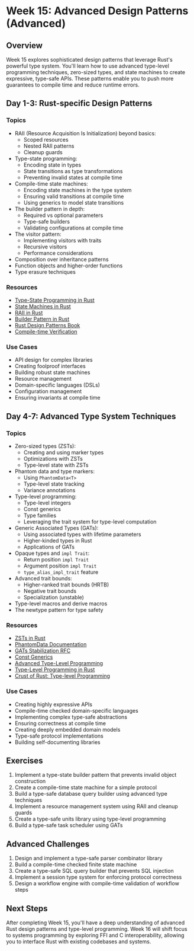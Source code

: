 # Week 15: Advanced Design Patterns (Advanced)

## Overview

Week 15 explores sophisticated design patterns that leverage Rust's powerful type system. You'll learn how to use advanced type-level programming techniques, zero-sized types, and state machines to create expressive, type-safe APIs. These patterns enable you to push more guarantees to compile time and reduce runtime errors.

## Day 1-3: Rust-specific Design Patterns

### Topics

- RAII (Resource Acquisition Is Initialization) beyond basics:
  - Scoped resources
  - Nested RAII patterns
  - Cleanup guards
- Type-state programming:
  - Encoding state in types
  - State transitions as type transformations
  - Preventing invalid states at compile time
- Compile-time state machines:
  - Encoding state machines in the type system
  - Ensuring valid transitions at compile time
  - Using generics to model state transitions
- The builder pattern in depth:
  - Required vs optional parameters
  - Type-safe builders
  - Validating configurations at compile time
- The visitor pattern:
  - Implementing visitors with traits
  - Recursive visitors
  - Performance considerations
- Composition over inheritance patterns
- Function objects and higher-order functions
- Type erasure techniques

### Resources

- [Type-State Programming in Rust](https://cliffle.com/blog/rust-typestate/)
- [State Machines in Rust](https://blog.yoshuawuyts.com/state-machines/)
- [RAII in Rust](https://doc.rust-lang.org/rust-by-example/scope/raii.html)
- [Builder Pattern in Rust](https://doc.rust-lang.org/1.0.0/style/ownership/builders.html)
- [Rust Design Patterns Book](https://rust-unofficial.github.io/patterns/)
- [Compile-time Verification](https://blog.systems.ethz.ch/blog/2018/a-hammer-you-can-only-hold-by-the-handle.html)

### Use Cases

- API design for complex libraries
- Creating foolproof interfaces
- Building robust state machines
- Resource management
- Domain-specific languages (DSLs)
- Configuration management
- Ensuring invariants at compile time

## Day 4-7: Advanced Type System Techniques

### Topics

- Zero-sized types (ZSTs):
  - Creating and using marker types
  - Optimizations with ZSTs
  - Type-level state with ZSTs
- Phantom data and type markers:
  - Using `PhantomData<T>`
  - Type-level state tracking
  - Variance annotations
- Type-level programming:
  - Type-level integers
  - Const generics
  - Type families
  - Leveraging the trait system for type-level computation
- Generic Associated Types (GATs):
  - Using associated types with lifetime parameters
  - Higher-kinded types in Rust
  - Applications of GATs
- Opaque types and `impl Trait`:
  - Return position `impl Trait`
  - Argument position `impl Trait`
  - `type_alias_impl_trait` feature
- Advanced trait bounds:
  - Higher-ranked trait bounds (HRTB)
  - Negative trait bounds
  - Specialization (unstable)
- Type-level macros and derive macros
- The newtype pattern for type safety

### Resources

- [ZSTs in Rust](https://doc.rust-lang.org/nomicon/exotic-sizes.html#zero-sized-types-zsts)
- [PhantomData Documentation](https://doc.rust-lang.org/std/marker/struct.PhantomData.html)
- [GATs Stabilization RFC](https://rust-lang.github.io/rfcs/1598-generic_associated_types.html)
- [Const Generics](https://blog.rust-lang.org/2021/02/26/const-generics-mvp-beta.html)
- [Advanced Type-Level Programming](https://willcrichton.net/rust-api-type-patterns/)
- [Type-Level Programming in Rust](https://willcrichton.net/rust-api-type-patterns/typestate.html)
- [Crust of Rust: Type-level Programming](https://www.youtube.com/watch?v=t3fTW-oVsoc)

### Use Cases

- Creating highly expressive APIs
- Compile-time checked domain-specific languages
- Implementing complex type-safe abstractions
- Ensuring correctness at compile time
- Creating deeply embedded domain models
- Type-safe protocol implementations
- Building self-documenting libraries

## Exercises

1. Implement a type-state builder pattern that prevents invalid object construction
2. Create a compile-time state machine for a simple protocol
3. Build a type-safe database query builder using advanced type techniques
4. Implement a resource management system using RAII and cleanup guards
5. Create a type-safe units library using type-level programming
6. Build a type-safe task scheduler using GATs

## Advanced Challenges

1. Design and implement a type-safe parser combinator library
2. Build a compile-time checked finite state machine
3. Create a type-safe SQL query builder that prevents SQL injection
4. Implement a session type system for enforcing protocol correctness
5. Design a workflow engine with compile-time validation of workflow steps

## Next Steps

After completing Week 15, you'll have a deep understanding of advanced Rust design patterns and type-level programming. Week 16 will shift focus to systems programming by exploring FFI and C interoperability, allowing you to interface Rust with existing codebases and systems.

